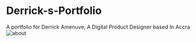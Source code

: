 # Derrick-s-Portfolio
A portfolio for Derrick Amenuve, A Digital Product Designer based In Accra
![about](https://user-images.githubusercontent.com/55878628/219765450-1e005ada-701c-4b2d-8f1c-971bdf43f178.png)
